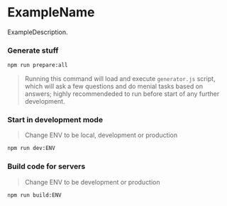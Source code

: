 # ExampleName

ExampleDescription.

### Generate stuff

```bash
npm run prepare:all
```
>  Running this command will load and execute `generator.js` script, which will ask a few questions and do menial tasks based on answers; highly recommendeded to run before start of any further development.

### Start in development mode

>  Change ENV to be local, development or production

```bash
npm run dev:ENV
```

### Build code for servers

>  Change ENV to be development or production

```bash
npm run build:ENV
```
